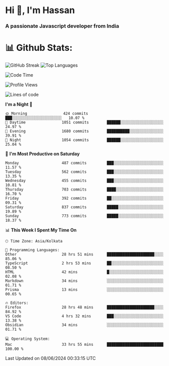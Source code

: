 # Hi 👋, I'm Hassan
### A passionate Javascript developer from India


# 📊 Github Stats:
![GitHub Streak](https://github-readme-streak-stats.herokuapp.com/?user=codeblooded47&theme=dracula&hide_border=false)
![Top Languages](https://github-readme-stats.vercel.app/api/top-langs/?username=codeblooded47&layout=compact&theme=dracula)



<!--START_SECTION:waka-->
![Code Time](http://img.shields.io/badge/Code%20Time-765%20hrs%2018%20mins-blue)

![Profile Views](http://img.shields.io/badge/Profile%20Views-15-blue)

![Lines of code](https://img.shields.io/badge/From%20Hello%20World%20I%27ve%20Written-23.5%20million%20lines%20of%20code-blue)

**I'm a Night 🦉** 

```text
🌞 Morning                424 commits         ███░░░░░░░░░░░░░░░░░░░░░░   10.07 % 
🌆 Daytime                1051 commits        ██████░░░░░░░░░░░░░░░░░░░   24.97 % 
🌃 Evening                1680 commits        ██████████░░░░░░░░░░░░░░░   39.91 % 
🌙 Night                  1054 commits        ██████░░░░░░░░░░░░░░░░░░░   25.04 % 
```
📅 **I'm Most Productive on Saturday** 

```text
Monday                   487 commits         ███░░░░░░░░░░░░░░░░░░░░░░   11.57 % 
Tuesday                  562 commits         ███░░░░░░░░░░░░░░░░░░░░░░   13.35 % 
Wednesday                455 commits         ███░░░░░░░░░░░░░░░░░░░░░░   10.81 % 
Thursday                 703 commits         ████░░░░░░░░░░░░░░░░░░░░░   16.70 % 
Friday                   392 commits         ██░░░░░░░░░░░░░░░░░░░░░░░   09.31 % 
Saturday                 837 commits         █████░░░░░░░░░░░░░░░░░░░░   19.89 % 
Sunday                   773 commits         █████░░░░░░░░░░░░░░░░░░░░   18.37 % 
```


📊 **This Week I Spent My Time On** 

```text
🕑︎ Time Zone: Asia/Kolkata

💬 Programming Languages: 
Other                    28 hrs 51 mins      █████████████████████░░░░   85.06 % 
TypeScript               2 hrs 53 mins       ██░░░░░░░░░░░░░░░░░░░░░░░   08.50 % 
HTML                     42 mins             █░░░░░░░░░░░░░░░░░░░░░░░░   02.08 % 
Markdown                 34 mins             ░░░░░░░░░░░░░░░░░░░░░░░░░   01.71 % 
Prisma                   13 mins             ░░░░░░░░░░░░░░░░░░░░░░░░░   00.65 % 

🔥 Editors: 
Firefox                  28 hrs 48 mins      █████████████████████░░░░   84.92 % 
VS Code                  4 hrs 32 mins       ███░░░░░░░░░░░░░░░░░░░░░░   13.38 % 
Obsidian                 34 mins             ░░░░░░░░░░░░░░░░░░░░░░░░░   01.71 % 

💻 Operating System: 
Mac                      33 hrs 55 mins      █████████████████████████   100.00 % 
```


 Last Updated on 08/06/2024 00:33:15 UTC
<!--END_SECTION:waka-->

